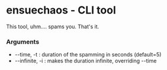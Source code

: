 # ensuechaos - CLI tool

This tool, uhm.... spams you. That's it.

### Arguments

- --time, -t : duration of the spamming in seconds (default=5)
- --infinite, -i : makes the duration infinite, overriding --time
